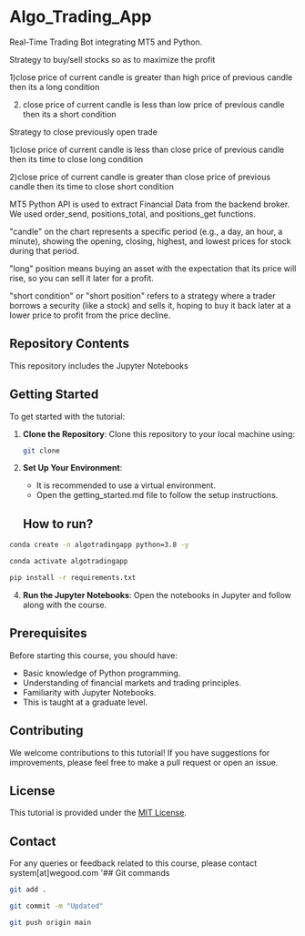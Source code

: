 # Algo_Trading_App
Real-Time Trading Bot integrating MT5 and Python.

Strategy to buy/sell stocks so as to maximize the profit

1)close price of current candle is greater than high price of previous candle then its a long condition 

2) close price of current candle is less than low price of previous candle then its a short condition

Strategy to close previously open trade

1)close price of current candle is less than close price of previous candle then its time to close long condition

2)close price of current candle is greater than close price of previous candle then its time to close short condition


MT5 Python API is used to extract Financial Data from the backend broker. We used order_send, positions_total, and positions_get functions.

"candle" on the chart represents a specific period (e.g., a day, an hour, a minute), showing the opening, closing, highest, and lowest prices for stock during that period. 

"long" position means buying an asset with the expectation that its price will rise, so you can sell it later for a profit.

"short condition" or "short position" refers to a strategy where a trader borrows a security (like a stock) and sells it, hoping to buy it back later at a lower price to profit from the price decline. 

## Repository Contents

This repository includes the Jupyter Notebooks

## Getting Started

To get started with the tutorial:

1. **Clone the Repository**: Clone this repository to your local machine using:
   ```bash
   git clone 
   ```

2. **Set Up Your Environment**:
    - It is recommended to use a virtual environment.
    - Open the getting_started.md file to follow the setup instructions.
    ## How to run?

```bash
conda create -n algotradingapp python=3.8 -y
```

```bash
conda activate algotradingapp
```

```bash
pip install -r requirements.txt
```




4. **Run the Jupyter Notebooks**: Open the notebooks in Jupyter and follow along with the course.

## Prerequisites

Before starting this course, you should have:

- Basic knowledge of Python programming.
- Understanding of financial markets and trading principles.
- Familiarity with Jupyter Notebooks.
- This is taught at a graduate level.

## Contributing

We welcome contributions to this tutorial! If you have suggestions for improvements, please feel free to make a pull request or open an issue.

## License

This tutorial is provided under the [MIT License](LICENSE).

## Contact

For any queries or feedback related to this course, please contact system[at]wegood.com
'## Git commands

```bash
git add .

git commit -m "Updated"

git push origin main
```